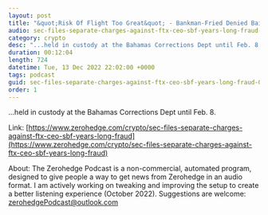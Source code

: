 ```yaml
---
layout: post
title: "&quot;Risk Of Flight Too Great&quot; - Bankman-Fried Denied Bail, Remanded To Custody"
audio: sec-files-separate-charges-against-ftx-ceo-sbf-years-long-fraud-2
category: crypto
desc: "...held in custody at the Bahamas Corrections Dept until Feb. 8."
duration: 00:12:04
length: 724
datetime: Tue, 13 Dec 2022 22:02:00 +0000
tags: podcast
guid: sec-files-separate-charges-against-ftx-ceo-sbf-years-long-fraud-0
order: 1
---
```

...held in custody at the Bahamas Corrections Dept until Feb. 8.

Link: [https://www.zerohedge.com/crypto/sec-files-separate-charges-against-ftx-ceo-sbf-years-long-fraud](https://www.zerohedge.com/crypto/sec-files-separate-charges-against-ftx-ceo-sbf-years-long-fraud)

About: The Zerohedge Podcast is a non-commercial, automated program, designed to give people a way to get news from Zerohedge in an audio format.  I am actively working on tweaking and improving the setup to create a better listening experience (October 2022).  Suggestions are welcome: [zerohedgePodcast@outlook.com](mailto:zerohedgePodcast@outlook.com)
